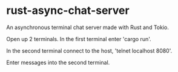 # rust-async-chat-server
An asynchronous terminal chat server made with Rust and Tokio.

Open up 2 terminals. In the first terminal enter 'cargo run'.

In the second terminal connect to the host, 'telnet localhost 8080'.

Enter messages into the second terminal.
